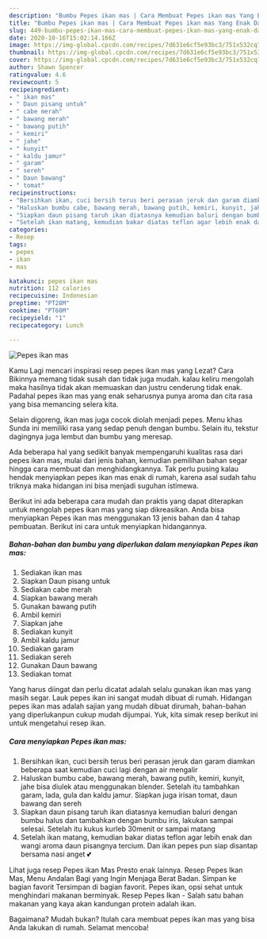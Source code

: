 ```yaml
---
description: "Bumbu Pepes ikan mas | Cara Membuat Pepes ikan mas Yang Enak Dan Lezat"
title: "Bumbu Pepes ikan mas | Cara Membuat Pepes ikan mas Yang Enak Dan Lezat"
slug: 449-bumbu-pepes-ikan-mas-cara-membuat-pepes-ikan-mas-yang-enak-dan-lezat
date: 2020-10-16T15:02:14.166Z
image: https://img-global.cpcdn.com/recipes/7d631e6cf5e93bc3/751x532cq70/pepes-ikan-mas-foto-resep-utama.jpg
thumbnail: https://img-global.cpcdn.com/recipes/7d631e6cf5e93bc3/751x532cq70/pepes-ikan-mas-foto-resep-utama.jpg
cover: https://img-global.cpcdn.com/recipes/7d631e6cf5e93bc3/751x532cq70/pepes-ikan-mas-foto-resep-utama.jpg
author: Shawn Spencer
ratingvalue: 4.6
reviewcount: 5
recipeingredient:
- " ikan mas"
- " Daun pisang untuk"
- " cabe merah"
- " bawang merah"
- " bawang putih"
- " kemiri"
- " jahe"
- " kunyit"
- " kaldu jamur"
- " garam"
- " sereh"
- " Daun bawang"
- " tomat"
recipeinstructions:
- "Bersihkan ikan, cuci bersih terus beri perasan jeruk dan garam diamkan beberapa saat kemudian cuci lagi dengan air mengalir"
- "Haluskan bumbu cabe, bawang merah, bawang putih, kemiri, kunyit, jahe bisa diulek atau menggunakan blender. Setelah itu tambahkan garam, lada, gula dan kaldu jamur. Siapkan juga irisan tomat, daun bawang dan sereh"
- "Siapkan daun pisang taruh ikan diatasnya kemudian baluri dengan bumbu halus dan tambahkan dengan bumbu iris, lakukan sampai selesai. Setelah itu kukus kurleb 30menit or sampai matang"
- "Setelah ikan matang, kemudian bakar diatas teflon agar lebih enak dan wangi aroma daun pisangnya tercium. Dan ikan pepes pun siap disantap bersama nasi anget 💕"
categories:
- Resep
tags:
- pepes
- ikan
- mas

katakunci: pepes ikan mas 
nutrition: 112 calories
recipecuisine: Indonesian
preptime: "PT28M"
cooktime: "PT60M"
recipeyield: "1"
recipecategory: Lunch

---
```



![Pepes ikan mas](https://img-global.cpcdn.com/recipes/7d631e6cf5e93bc3/751x532cq70/pepes-ikan-mas-foto-resep-utama.jpg)

Kamu Lagi mencari inspirasi resep pepes ikan mas yang Lezat? Cara Bikinnya memang tidak susah dan tidak juga mudah. kalau keliru mengolah maka hasilnya tidak akan memuaskan dan justru cenderung tidak enak. Padahal pepes ikan mas yang enak seharusnya punya aroma dan cita rasa yang bisa memancing selera kita.

Selain digoreng, ikan mas juga cocok diolah menjadi pepes. Menu khas Sunda ini memiliki rasa yang sedap penuh dengan bumbu. Selain itu, tekstur dagingnya juga lembut dan bumbu yang meresap.

Ada beberapa hal yang sedikit banyak mempengaruhi kualitas rasa dari pepes ikan mas, mulai dari jenis bahan, kemudian pemilihan bahan segar hingga cara membuat dan menghidangkannya. Tak perlu pusing kalau hendak menyiapkan pepes ikan mas enak di rumah, karena asal sudah tahu triknya maka hidangan ini bisa menjadi suguhan istimewa.


Berikut ini ada beberapa cara mudah dan praktis yang dapat diterapkan untuk mengolah pepes ikan mas yang siap dikreasikan. Anda bisa menyiapkan Pepes ikan mas menggunakan 13 jenis bahan dan 4 tahap pembuatan. Berikut ini cara untuk menyiapkan hidangannya.

<!--inarticleads1-->

##### Bahan-bahan dan bumbu yang diperlukan dalam menyiapkan Pepes ikan mas:

1. Sediakan  ikan mas
1. Siapkan  Daun pisang untuk
1. Sediakan  cabe merah
1. Siapkan  bawang merah
1. Gunakan  bawang putih
1. Ambil  kemiri
1. Siapkan  jahe
1. Sediakan  kunyit
1. Ambil  kaldu jamur
1. Sediakan  garam
1. Sediakan  sereh
1. Gunakan  Daun bawang
1. Sediakan  tomat


Yang harus diingat dan perlu dicatat adalah selalu gunakan ikan mas yang masih segar. Lauk pepes ikan ini sangat mudah dibuat di rumah. Hidangan pepes ikan mas adalah sajian yang mudah dibuat dirumah, bahan-bahan yang diperlukanpun cukup mudah dijumpai. Yuk, kita simak resep berikut ini untuk mengetahui resep ikan. 

<!--inarticleads2-->

##### Cara menyiapkan Pepes ikan mas:

1. Bersihkan ikan, cuci bersih terus beri perasan jeruk dan garam diamkan beberapa saat kemudian cuci lagi dengan air mengalir
1. Haluskan bumbu cabe, bawang merah, bawang putih, kemiri, kunyit, jahe bisa diulek atau menggunakan blender. Setelah itu tambahkan garam, lada, gula dan kaldu jamur. Siapkan juga irisan tomat, daun bawang dan sereh
1. Siapkan daun pisang taruh ikan diatasnya kemudian baluri dengan bumbu halus dan tambahkan dengan bumbu iris, lakukan sampai selesai. Setelah itu kukus kurleb 30menit or sampai matang
1. Setelah ikan matang, kemudian bakar diatas teflon agar lebih enak dan wangi aroma daun pisangnya tercium. Dan ikan pepes pun siap disantap bersama nasi anget 💕


Lihat juga resep Pepes ikan Mas Presto enak lainnya. Resep Pepes Ikan Mas, Menu Andalan Bagi yang Ingin Menjaga Berat Badan. Simpan ke bagian favorit Tersimpan di bagian favorit. Pepes ikan, opsi sehat untuk menghindari makanan berminyak. Resep Pepes Ikan - Salah satu bahan makanan yang kaya akan kandungan protein adalah ikan. 

Bagaimana? Mudah bukan? Itulah cara membuat pepes ikan mas yang bisa Anda lakukan di rumah. Selamat mencoba!
